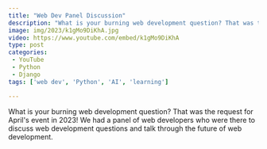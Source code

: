 ```yaml
---
title: "Web Dev Panel Discussion"
description: "What is your burning web development question? That was the request for April's event in 2023! We had a panel of web developers who were there to discuss web development questions and talk through the future of web development."
image: img/2023/k1gMo9DiKhA.jpg
video: https://www.youtube.com/embed/k1gMo9DiKhA
type: post
categories:
 - YouTube
 - Python
 - Django
tags: ['web dev', 'Python', 'AI', 'learning']

---
```


What is your burning web development question? That was the request for April's event in 2023! We had a panel of web developers who were there to discuss web development questions and talk through the future of web development.
